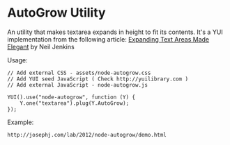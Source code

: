 AutoGrow Utility
================

An utility that makes textarea expands in height to fit its contents.
It's a YUI implementation from the following article:
[Expanding Text Areas Made Elegant](http://www.alistapart.com/articles/expanding-text-areas-made-elegant/) by Neil Jenkins

Usage:

    // Add external CSS - assets/node-autogrow.css
    // Add YUI seed JavaScript ( Check http://yuilibrary.com )
    // Add external JavaScript - node-autogrow.js

    YUI().use("node-autogrow", function (Y) {
        Y.one("textarea").plug(Y.AutoGrow);
    });

Example:

    http://josephj.com/lab/2012/node-autogrow/demo.html

